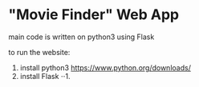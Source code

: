# "Movie Finder" Web App
main code is written on python3 using Flask

to run the website:
1. install python3 https://www.python.org/downloads/
2. install Flask
⋅⋅1. 
